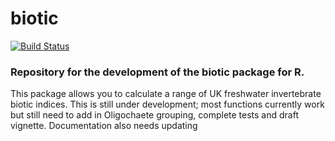 # biotic
[![Build Status](https://travis-ci.org/robbriers/biotic.svg?branch=master)](https://travis-ci.org/robbriers/biotic)


### Repository for the development of the biotic package for R.
This package allows you to calculate a range of UK freshwater invertebrate biotic indices. This is still under development; most functions currently work but still need to add in Oligochaete grouping, complete tests and draft vignette. Documentation also needs updating
